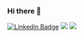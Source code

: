 ### Hi there 👋

[![Linkedin Badge](https://img.shields.io/badge/-alexanderparij-blue?style=flat-square&logo=Linkedin&logoColor=white&link=https://www.linkedin.com/in/https://www.linkedin.com/in/alexanderparij//)](https://www.linkedin.com/in/https://www.linkedin.com/in/alexanderparij//)
![](https://visitor-badge.glitch.me/badge?page_id=aparij)
![](https://img.shields.io/github/followers/aparij)
